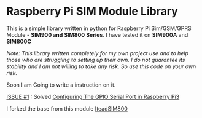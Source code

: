 # Raspberry Pi SIM Module Library

This is a simple library written in python for Raspberry Pi Sim/GSM/GPRS Module - **SIM900 and SIM800 Series**. I have tested it on **SIM900A** and **SIM800C**

*Note: This library written completely for my own project use and to help those who are struggling to setting up their own. I do not guarantee its stability and I am not willing to take any risk. So use this code on your own risk.*

Soon I am Going to write a instruction on it. 

[ISSUE #1](https://github.com/mnpappo/rpisim/issues/1) : Solved [Configuring The GPIO Serial Port in Raspberry Pi3](https://spellfoundry.com/2016/05/29/configuring-gpio-serial-port-raspbian-jessie-including-pi-3/)

I forked the base from this module [IteadSIM800](https://github.com/lamondlab/IteadSIM800)